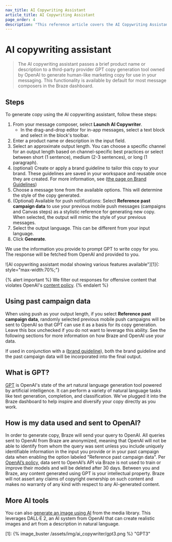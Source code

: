 ```yaml
---
nav_title: AI Copywriting Assistant
article_title: AI Copywriting Assistant
page_order: 4
description: "This reference article covers the AI Copywriting Assistant, feature that passes a brief product name or description to OpenAI's GPT copy generation tool to generate human-like marketing copy for use in your messaging."
---
```


# AI copywriting assistant

> The AI copywriting assistant passes a brief product name or description to a third-party provider GPT copy generation tool owned by OpenAI to generate human-like marketing copy for use in your messaging. This functionality is available by default for most message composers in the Braze dashboard.

## Steps

To generate copy using the AI copywriting assistant, follow these steps:

1. From your message composer, select <i class="fa-solid fa-wand-magic-sparkles"></i> **Launch AI Copywriter**.
   * In the drag-and-drop editor for in-app messages, select a text block and select <i class="fa-solid fa-wand-magic-sparkles" title="AI Copywriter"></i> in the block's toolbar.
2. Enter a product name or description in the input field.
3. Select an approximate output length. You can choose a specific channel for an output length based on channel-specific best practices or select between short (1 sentence), medium (2-3 sentences), or long (1 paragraph). 
4. (optional) Create or apply a brand guideline to tailor this copy to your brand. These guidelines are saved in your workspace and reusable once they are created. For more information, see ([the page on Brand Guidelines]({{site.baseurl}}/user_guide/sage_ai/generative_ai/brand_guidelines/))
5. Choose a message tone from the available options. This will determine the style of the copy generated.
6. (Optional) Available for push notifications: Select **Reference past campaign data** to use your previous mobile push messages (campaigns and Canvas steps) as a stylistic reference for generating new copy. When selected, the output will mimic the style of your previous messages.
7. Select the output language. This can be different from your input language.
8. Click **Generate**.

We use the information you provide to prompt GPT to write copy for you. The response will be fetched from OpenAI and provided to you. 

![AI copywriting assistant modal showing various features available"][1]{: style="max-width:70%;"}

{% alert important %}
We filter out responses for offensive content that violates OpenAI's [content policy](https://beta.openai.com/docs/usage-guidelines/content-policy).
{% endalert %}

## Using past campaign data

When using push as your output length, if you select **Reference past campaign data**, randomly selected previous mobile push campaigns will be sent to OpenAI so that GPT can use it as a basis for its copy generation. Leave this box unchecked if you do not want to leverage this ability. See the following sections for more information on how Braze and OpenAI use your data. 

If used in conjunction with a ([brand guideline]({{site.baseurl}}/user_guide/sage_ai/generative_ai/brand_guidelines/)), both the brand guideline and the past campaign data will be incorporated into the final output.

## What is GPT?

[GPT](https://openai.com/product/gpt-4) is OpenAI's state of the art natural language generation tool powered by artificial intelligence. It can perform a variety of natural language tasks like text generation, completion, and classification. We've plugged it into the Braze dashboard to help inspire and diversify your copy directly as you work.

## How is my data used and sent to OpenAI?

In order to generate copy, Braze will send your query to OpenAI. All queries sent to OpenAI from Braze are anonymized, meaning that OpenAI will not be able to identify from whom the query was sent unless you include uniquely identifiable information in the input you provide or in your past campaign data when enabling the option labeled "Reference past campaign data". Per [OpenAI’s policy](https://openai.com/policies/api-data-usage-policies), data sent to OpenAI’s API via Braze is not used to train or improve their models and will be deleted after 30 days. Between you and Braze, any content generated using GPT is your intellectual property. Braze will not assert any claims of copyright ownership on such content and makes no warranty of any kind with respect to any AI-generated content.

## More AI tools

You can also [generate an image using AI]({{site.baseurl}}/user_guide/engagement_tools/templates_and_media/media_library/#generate-ai) from the media library. This leverages DALL·E 2, an AI system from OpenAI that can create realistic images and art from a description in natural language.

[1]: {% image_buster /assets/img/ai_copywriter/gpt3.png %} "GPT3"

